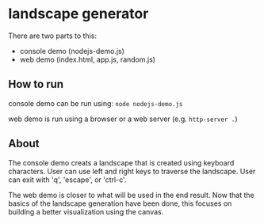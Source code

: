 # landscape generator

There are two parts to this:
 - console demo (nodejs-demo.js)
 - web demo (index.html, app.js, random.js)

## How to run

console demo can be run using: `node nodejs-demo.js`

web demo is run using a browser or a web server (e.g. `http-server .`)

## About

The console demo creats a landscape that is created using keyboard characters. User can use left and right keys to traverse the landscape. User can exit with 'q', 'escape', or 'ctrl-c'.


The web demo is closer to what will be used in the end result.  Now that the basics of the landscape generation have been done, this focuses on building a better visualization using the canvas.

